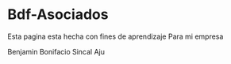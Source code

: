 # Bdf-Asociados

Esta pagina esta hecha con fines de aprendizaje
Para mi empresa

Benjamin Bonifacio Sincal Aju